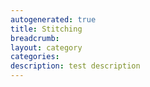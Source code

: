 ```yaml
---
autogenerated: true
title: Stitching
breadcrumb: 
layout: category
categories: 
description: test description
---
```


